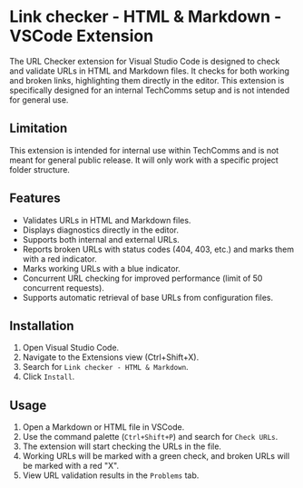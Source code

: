 # Link checker - HTML & Markdown - VSCode Extension

The URL Checker extension for Visual Studio Code is designed to check and validate URLs in HTML and Markdown files. It checks for both working and broken links, highlighting them directly in the editor. This extension is specifically designed for an internal TechComms setup and is not intended for general use.

## Limitation

This extension is intended for internal use within TechComms and is not meant for general public release. It will only work with a specific project folder structure.

## Features

- Validates URLs in HTML and Markdown files.
- Displays diagnostics directly in the editor.
- Supports both internal and external URLs.
- Reports broken URLs with status codes (404, 403, etc.) and marks them with a red indicator.
- Marks working URLs with a blue indicator.
- Concurrent URL checking for improved performance (limit of 50 concurrent requests).
- Supports automatic retrieval of base URLs from configuration files.

## Installation

1. Open Visual Studio Code.
2. Navigate to the Extensions view (Ctrl+Shift+X).
3. Search for `Link checker - HTML & Markdown`.
4. Click `Install`.

## Usage

1. Open a Markdown or HTML file in VSCode.
2. Use the command palette (`Ctrl+Shift+P`) and search for `Check URLs`.
3. The extension will start checking the URLs in the file.
4. Working URLs will be marked with a green check, and broken URLs will be marked with a red "X".
5. View URL validation results in the `Problems` tab.